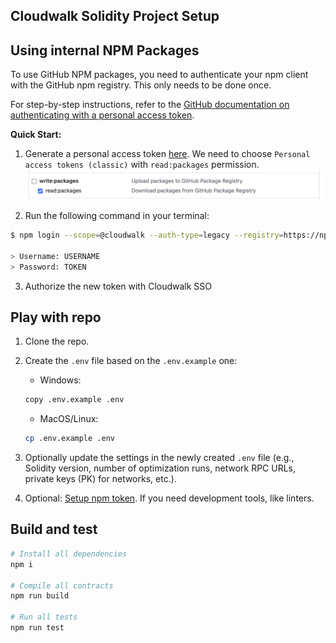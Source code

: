 
## Cloudwalk Solidity Project Setup

## Using internal NPM Packages

To use GitHub NPM packages, you need to authenticate your npm client with the GitHub npm registry. This only needs to be done once.

For step-by-step instructions, refer to the [GitHub documentation on authenticating with a personal access token](https://docs.github.com/en/packages/working-with-a-github-packages-registry/working-with-the-npm-registry#authenticating-with-a-personal-access-token).

**Quick Start:**

1. Generate a personal access token [here](https://github.com/settings/tokens). We need to choose `Personal access tokens (classic)` with `read:packages` permission.
![Token Generation Example](./media/token.png)

2. Run the following command in your terminal:
```bash
$ npm login --scope=@cloudwalk --auth-type=legacy --registry=https://npm.pkg.github.com

> Username: USERNAME
> Password: TOKEN
```
3. Authorize the new token with Cloudwalk SSO

## Play with repo

1. Clone the repo.
1. Create the `.env` file based on the `.env.example` one:
   - Windows:

   ```sh
   copy .env.example .env
   ```

   - MacOS/Linux:

   ```sh
   cp .env.example .env
   ```

1. Optionally update the settings in the newly created `.env` file (e.g., Solidity version, number of optimization runs, network RPC URLs, private keys (PK) for networks, etc.).
1. Optional: [Setup npm token](https://github.com/cloudwalk/brlc-dev-ex?tab=readme-ov-file#using-npm-packages). If you need development tools, like linters.
## Build and test

```sh
# Install all dependencies
npm i

# Compile all contracts
npm run build

# Run all tests
npm run test
```